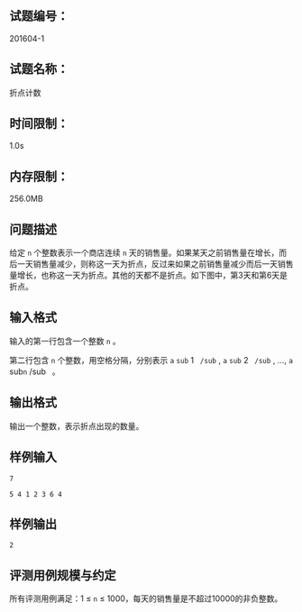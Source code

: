 ## 试题编号：

201604-1

## 试题名称：

折点计数

## 时间限制：

1.0s

## 内存限制：

256.0MB

## 问题描述

给定 `n` 个整数表示一个商店连续 `n` 天的销售量。如果某天之前销售量在增长，而后一天销售量减少，则称这一天为折点，反过来如果之前销售量减少而后一天销售量增长，也称这一天为折点。其他的天都不是折点。如下图中，第3天和第6天是折点。



## 输入格式

输入的第一行包含一个整数 `n` 。

第二行包含 `n` 个整数，用空格分隔，分别表示 `a`  `sub` 1 ` /sub` ,  `a`  `sub` 2 ` /sub` , …,  `a `sub` n ` /sub` ` 。

## 输出格式

输出一个整数，表示折点出现的数量。

## 样例输入

```
7

5 4 1 2 3 6 4
```

## 样例输出

```
2
```

## 评测用例规模与约定

所有评测用例满足：1 ≤  `n`  ≤ 1000，每天的销售量是不超过10000的非负整数。